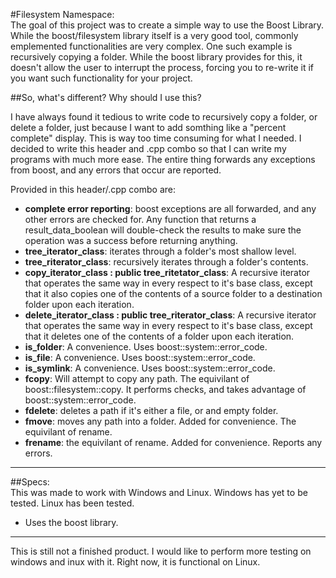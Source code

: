 #Filesystem Namespace:  
The goal of this project was to create a simple way to use the Boost Library.  While the boost/filesystem library itself is a very good tool, commonly emplemented functionalities are very complex.  One such example is recursively copying a folder.  While the boost library provides for this, it doesn't allow the user to interrupt the process, forcing you to re-write it if you want such functionality for your project.

##So, what's different?  Why should I use this?  

I have always found it tedious to write code to recursively copy a folder, or delete a folder, just because I want to add somthing like a "percent complete" display.  This is way too time consuming for what I needed.  I decided to write this header and .cpp combo so that I can write my programs with much more ease.  The entire thing forwards any exceptions from boost, and any errors that occur are reported.

Provided in this header/.cpp combo are:

- **complete error reporting**: boost exceptions are all forwarded, and any other errors are checked for.  Any function that returns a result_data_boolean will double-check the results to make sure the operation was a success before returning anything.
- **tree_iterator_class**: iterates through a folder's most shallow level.
- **tree_riterator_class**: recursively iterates through a folder's contents.
- **copy_iterator_class : public tree_ritetator_class**: A recursive iterator that operates the same way in every respect to it's base class, except that it also copies one of the contents of a source folder to a destination folder upon each iteration.
- **delete_iterator_class : public tree_riterator_class**: A recursive iterator that operates the same way in every respect to it's base class, except that it deletes one of the contents of a folder upon each iteration.
- **is_folder**: A convenience.  Uses boost::system::error_code.
- **is_file**: A convenience.  Uses boost::system::error_code.
- **is_symlink**: A convenience.  Uses boost::system::error_code.
- **fcopy**: Will attempt to copy any path.  The equivilant of boost::filesystem::copy.  It performs checks, and takes advantage of boost::system::error_code.
- **fdelete**: deletes a path if it's either a file, or and empty folder.
- **fmove**: moves any path into a folder.  Added for convenience.  The equivilant of rename.
- **frename**: the equivilant of rename.  Added for convenience.  Reports any errors.

---

##Specs:  
This was made to work with Windows and Linux.  Windows has yet to be tested.  Linux has been tested.

- Uses the boost library.

---
This is still not a finished product.  I would like to perform more testing on windows and inux with it.  Right now, it is functional on Linux.
